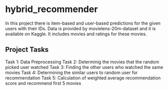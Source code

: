 # hybrid_recommender
In this project there is item-based and user-based predictions for the given users with their IDs. Data is provided by movielens-20m-dataset and it is available on Kaggle. It includes movies and ratings for these movies. 
## Project Tasks
Task 1: Data Preprocessing
Task 2: Determinig the movies that the random picked user watched
Task 3: Finding the other users who watched the same movies
Task 4: Determining the similar users to random user for recommendation
Task 5: Calculation of weighted average recommendation score and recommend first 5 movies
